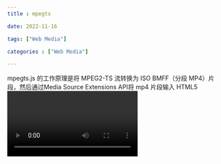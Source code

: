 ```yaml
---
title : mpegts

date: 2022-11-16

tags: ["Web Media"]

categories : ["Web Media"]

---
```


mpegts.js 的工作原理是将 MPEG2-TS 流转换为 ISO BMFF（分段 MP4）片段，然后通过Media Source Extensions API将 mp4 片段输入 HTML5<video>元素。
